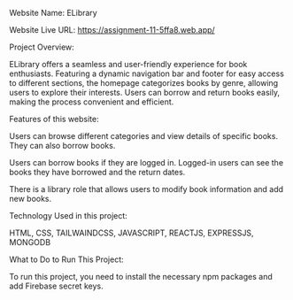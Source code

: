 <p>Website Name: ELibrary</p>
<p>Website Live URL: <a href="https://assignment-11-5ffa8.web.app/" target="_blank">https://assignment-11-5ffa8.web.app/</a></p>
<p>Project Overview:</p>
<p>ELibrary offers a seamless and user-friendly experience for book enthusiasts. Featuring a dynamic navigation bar and footer for easy access to different sections, the homepage categorizes books by genre, allowing users to explore their interests. Users can borrow and return books easily, making the process convenient and efficient.</p>
<p>Features of this website:</p>
<p>Users can browse different categories and view details of specific books. They can also borrow books.</p>
<p>Users can borrow books if they are logged in. Logged-in users can see the books they have borrowed and the return dates.</p>
<p>There is a library role that allows users to modify book information and add new books.</p>
<p>Technology Used in this project:</p>
<p>HTML, CSS, TAILWAINDCSS, JAVASCRIPT, REACTJS, EXPRESSJS, MONGODB</p>
<p>What to Do to Run This Project:</p>
<p>To run this project, you need to install the necessary npm packages and add Firebase secret keys.</p>
